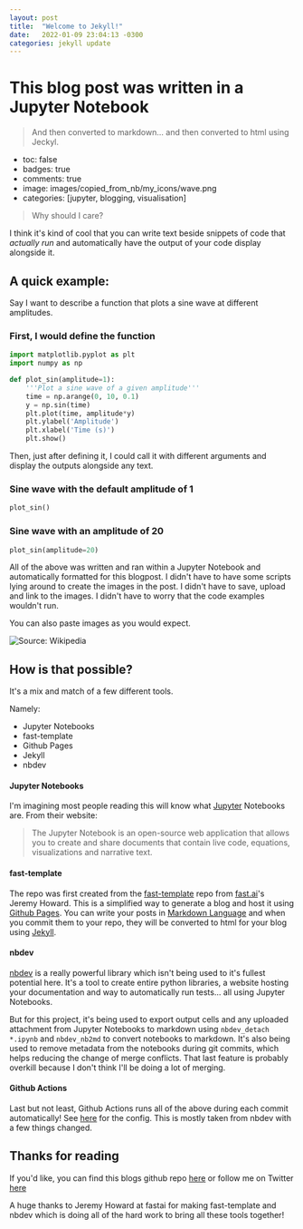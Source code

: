 ```yaml
---
layout: post
title:  "Welcome to Jekyll!"
date:   2022-01-09 23:04:13 -0300
categories: jekyll update
---
```

# This blog post was written in a Jupyter Notebook
> And then converted to markdown... and then converted to html using Jeckyl.

- toc: false 
- badges: true
- comments: true
- image: images/copied_from_nb/my_icons/wave.png
- categories: [jupyter, blogging, visualisation]

> Why should I care?

I think it's kind of cool that you can write text beside snippets of code that _actually run_ and automatically have the output of your code display alongside it.

## A quick example:

Say I want to describe a function that plots a sine wave at different amplitudes.

### First, I would define the function


```python
import matplotlib.pyplot as plt
import numpy as np

def plot_sin(amplitude=1):
    '''Plot a sine wave of a given amplitude'''
    time = np.arange(0, 10, 0.1)
    y = np.sin(time)
    plt.plot(time, amplitude*y)
    plt.ylabel('Amplitude')
    plt.xlabel('Time (s)')
    plt.show()
```

Then, just after defining it, I could call it with different arguments and display the outputs alongside any text.

### Sine wave with the default amplitude of 1


```python
plot_sin()
```





### Sine wave with an amplitude of 20


```python
plot_sin(amplitude=20)
```





All of the above was written and ran within a Jupyter Notebook and automatically formatted for this blogpost.
I didn't have to have some scripts lying around to create the images in the post. 
I didn't have to save, upload and link to the images.
I didn't have to worry that the code examples wouldn't run.

You can also paste images as you would expect.

![](https://www.scottcondron.com/images/copied_from_nb/my_icons/wave.png "Source: Wikipedia")

## How is that possible?

It's a mix and match of a few different tools. 

Namely:
- Jupyter Notebooks
- fast-template
- Github Pages
- Jekyll
- nbdev

#### Jupyter Notebooks

I'm imagining most people reading this will know what [Jupyter](https://jupyter.org/) Notebooks are. From their website: 

> The Jupyter Notebook is an open-source web application that allows you to create and share documents that contain live code, equations, visualizations and narrative text.

#### fast-template

The repo was first created from the [fast-template](https://www.fast.ai/2020/01/16/fast_template/) repo from [fast.ai](www.fast.ai)'s Jeremy Howard. This is a simplified way to generate a blog and host it using [Github Pages](https://pages.github.com/). You can write your posts in [Markdown Language](https://help.github.com/en/github/writing-on-github/basic-writing-and-formatting-syntax) and when you commit them to your repo, they will be converted to html for your blog using [Jekyll](https://jekyllrb.com/).

#### nbdev

[nbdev](https://www.fast.ai/2019/12/02/nbdev/) is a really powerful library which isn't being used to it's fullest potential here. It's a tool to create entire python libraries, a website hosting your documentation and way to automatically run tests... all using Jupyter Notebooks. 

But for this project, it's being used to export output cells and any uploaded attachment from Jupyter Notebooks to markdown using `nbdev_detach *.ipynb` and `nbdev_nb2md` to convert notebooks to markdown. It's also being used to remove metadata from the notebooks during git commits, which helps reducing the change of merge conflicts. That last feature is probably overkill because I don't think I'll be doing a lot of merging.

#### Github Actions

Last but not least, Github Actions runs all of the above during each commit automatically! See [here](https://github.com/scottire/scottire.github.io/blob/master/.github/workflows/main.yml) for the config. This is mostly taken from nbdev with a few things changed.

## Thanks for reading

If you'd like, you can find this blogs github repo [here](https://github.com/scottire/scottire.github.io) or follow me on Twitter [here](https://www.twitter.com/_scottcondron)

A huge thanks to Jeremy Howard at fastai for making fast-template and nbdev which is doing all of the hard work to bring all these tools together!

